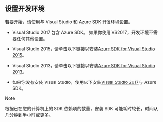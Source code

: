 ## <a name="setupdevenv"></a>设置开发环境
若要开始，请使用与 Visual Studio 和 Azure SDK 开发环境设置。

* Visual Studio 2017 包含 Azure SDK。 如果你使用 VS2017，开发环境不需要任何其他设置。
* Visual Studio 2015，请单击以下链接以安装[Azure SDK for Visual Studio 2015](http://go.microsoft.com/fwlink/?linkid=518003)。
* Visual Studio 2013，请单击以下链接以安装[Azure SDK for Visual Studio 2013](http://go.microsoft.com/fwlink/?LinkID=324322)。

* 如果你没有安装 Visual Studio，使用以下安装[Visual Studio 2017](https://www.visualstudio.com/)与 Azure SDK。

> [!NOTE]
> 根据已在您的计算机上的 SDK 依赖项的数量，安装 SDK 可能耗时较长，时间从几分钟到半小时或更多。
>
>
